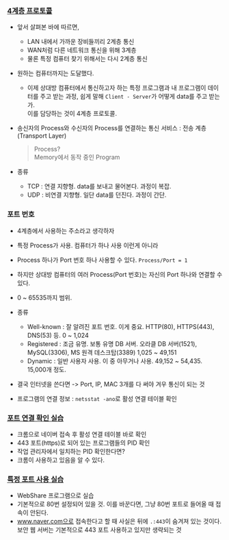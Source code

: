### [4계층 프로토콜](https://youtu.be/tG0ldt4sBzY?list=PL0d8NnikouEWcF1jJueLdjRIC4HsUlULi)

- 앞서 살펴본 바에 따르면,  
  - LAN 내에서 가까운 장비들끼리 2계층 통신  
  - WAN처럼 다른 네트워크 통신을 위해 3계층  
  - 물론 특정 컴퓨터 찾기 위해서는 다시 2계층 통신
- 원하는 컴퓨터까지는 도달했다.  
  - 이제 상대방 컴퓨터에서 통신하고자 하는 특정 프로그램과 내 프로그램이 데이터를 주고 받는 과정, 쉽게 말해 `Client - Server`가 어떻게 data를 주고 받는가.  
  이를 담당하는 것이 4계층 프로토콜.  

- 송신자의 Process와 수신자의 Process를 연결하는 통신 서비스 : 전송 계층(Transport Layer)

    > Process?  
    > Memory에서 동작 중인 Program

- 종류
  - TCP : 연결 지향형. data를 보내고 물어본다. 과정이 복잡.
  - UDP : 비연결 지향형. 일단 data를 던진다. 과정이 간단.

### 포트 번호

- 4계층에서 사용하는 주소라고 생각하자
- 특정 Process가 사용. 컴퓨터가 하나 사용 이런게 아니라
- Process 하나가 Port 번호 하나 사용할 수 있다. `Process/Port = 1`
- 하지만 상대방 컴퓨터의 여러 Process(Port 번호)는 자신의 Port 하나와 연결할 수 있다.
- 0 ~ 65535까지 범위.
- 종류
  - Well-known : 잘 알려진 포트 번호. 이게 중요. HTTP(80), HTTPS(443), DNS(53) 등. 0 ~ 1,024
  - Registered : 조금 유명. 보통 유명 DB 서버. 오라클 DB 서버(1521), MySQL(3306), MS 원격 데스크탑(3389) 1,025 ~ 49,151
  - Dynamic : 일반 사용자 사용. 이 중 아무거나 사용. 49,152 ~ 54,435. 15,000개 정도.
- 결국 인터넷을 쓴다면 -> Port, IP, MAC 3개를 다 써야 겨우 통신이 되는 것

- 프로그램의 연결 정보 : `netsstat -ano`로 활성 연결 테이블 확인

### [포트 연결 확인 실습](https://youtu.be/Jb7tCFp-udM?list=PL0d8NnikouEWcF1jJueLdjRIC4HsUlULi)

- 크롬으로 네이버 접속 후 활성 연결 테이블 바로 확인
- 443 포트(https)로 되어 있는 프로그램들의 PID 확인
- 작업 관리자에서 일치하는 PID 확인한다면?
- 크롬이 사용하고 있음을 알 수 있다.

### [특정 포트 사용 실습](https://youtu.be/Qqmwm3rFihk?list=PL0d8NnikouEWcF1jJueLdjRIC4HsUlULi)

- WebShare 프로그램으로 실습
- 기본적으로 80번 설정되어 있을 것. 이를 바꾼다면, 그냥 80번 포트로 들어올 때 접속이 안된다.
- www.naver.com으로 접속한다고 할 때 사실은 뒤에 `.:443`이 숨겨져 있는 것이다. 보안 웹 서버는 기본적으로 443 포트 사용하고 있지만 생략되는 것
